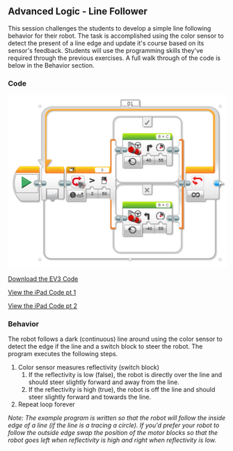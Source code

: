 ## Advanced Logic - Line Follower
This session challenges the students to develop a simple line following behavior for their robot. The task is accomplished using the color sensor to detect the present of a line edge and update it's course based on its sensor's feedback. Students will use the programming skills they've required through the previous exercises. A full walk through of the code is below in the Behavior section.

### Code

<img src="https://github.com/DaveKT/ToT-Robotics-EV3/raw/master/docs/ev3/AdvancedLogic.png" alt="Image of Program Code" />

[Download the EV3 Code](ev3/AdvancedLogic.ev3)

[View the iPad Code pt 1](ev3ipad/iPadLineFollower.jpeg)

[View the iPad Code pt 2](ev3ipad/iPadLineFollower2.jpeg)


### Behavior
The robot follows a dark (continuous) line around using the color sensor to detect the edge if the line and a switch block to steer the robot. The program executes the following steps.

1. Color sensor measures reflectivity (switch block)
    1. If the reflectivity is low (false), the robot is directly over the line and should steer slightly forward and away from the line.
    2. If the reflectivity is high (true), the robot is off the line and should steer slightly forward and towards the line.
2. Repeat loop forever

*Note: The example program is written so that the robot will follow the inside edge of a line (if the line is a tracing a circle). If you'd prefer your robot to follow the outside edge swap the position of the motor blocks so that the robot goes left when reflectivity is high and right when reflectivity is low.*
